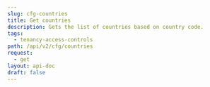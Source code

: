 ```yaml
---
slug: cfg-countries
title: Get countries
description: Gets the list of countries based on country code.
tags:
  - tenancy-access-controls
path: /api/v2/cfg/countries
request:
  - get
layout: api-doc
draft: false
---
```

